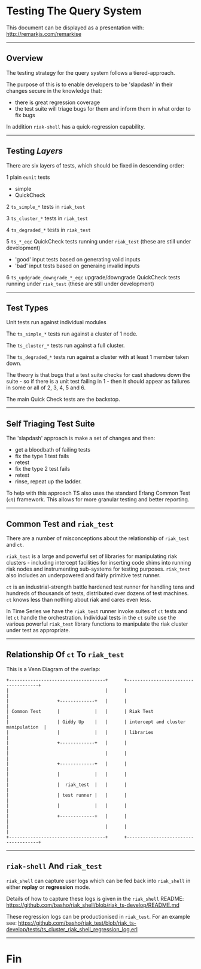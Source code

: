 # Testing The Query System

This document can be displayed as a presentation with:
http://remarkjs.com/remarkise

---

## Overview

The testing strategy for the query system follows a tiered-approach.

The purpose of this is to enable developers to be 'slapdash' in their changes secure in the knowledge that:
* there is great regression coverage
* the test suite will triage bugs for them and inform them in what order to fix bugs

In addition `riak-shell` has a quick-regression capability.

---

## Testing _Layers_

There are six layers of tests, which should be fixed in descending order:

1 plain `eunit` tests
* simple
* QuickCheck

2 `ts_simple_*` tests in `riak_test`

3 `ts_cluster_*` tests in `riak_test`

4 `ts_degraded_*` tests in `riak_test`

5 `ts_*_eqc` QuickCheck tests running under `riak_test` (these are still under development)
* 'good' input tests based on generating valid inputs
* 'bad' input tests based on generaing invalid inputs

6 `ts_updgrade_downgrade_*_eqc` upgrade/downgrade QuickCheck tests running under `riak_test` (these are still under development)

---

## Test Types

Unit tests run against individual modules

The `ts_simple_*` tests run against a cluster of 1 node.

The `ts_cluster_*` tests run against a full cluster.

The `ts_degraded_*` tests run against a cluster with at least 1 member taken down.

The theory is that bugs that a test suite checks for cast shadows down the suite - so if there is a unit test failing in 1 - then it should appear as failures in some or all of 2, 3, 4, 5 and 6.

The main Quick Check tests are the backstop.

---

## Self Triaging Test Suite

The 'slapdash' approach is make a set of changes and then:

* get a bloodbath of failing tests
* fix the type 1 test fails
* retest
* fix the type 2 test fails
* retest
* rinse, repeat up the ladder.

To help with this approach TS also uses the standard Erlang Common Test (`ct`) framework. This allows for more granular testing and better reporting.

---

## Common Test and `riak_test`

There are a number of misconceptions about the relationship of `riak_test` and `ct`.

`riak_test` is a large and powerful set of libraries for manipulating riak clusters - including intercept facilities for inserting code shims into running riak nodes and instrumenting sub-systems for testing purposes. `riak_test` also includes an underpowered and fairly primitive test runner.

`ct` is an industrial-strength battle hardened test runner for handling tens and hundreds of thousands of tests, distributed over dozens of test machines. `ct` knows less than nothing about riak and cares even less.

In Time Series we have the `riak_test` runner invoke suites of `ct` tests and let `ct` handle the orchestration. Individual tests in the `ct` suite use the various powerful `riak_test` library functions to manipulate the riak cluster under test as appropriate.

---

## Relationship Of `ct` To `riak_test`

This is a Venn Diagram of the overlap:

```
+------------------------------------+      +-------------------------------------+
|                                    |      |                                     |
|                  +-------------+   |      |                                     |
| Common Test      |             |   |      | Riak Test                           |
|                  | Giddy Up    |   |      | intercept and cluster manipulation  |
|                  |             |   |      | libraries                           |
|                  +-------------+   |      |                                     |
|                                    |      |                                     |
|                  +-------------+   |      |                                     |
|                  |             |   |      |                                     |
|                  |  riak_test  |   |      |                                     |
|                  | test runner |   |      |                                     |
|                  |             |   |      |                                     |
|                  +-------------+   |      |                                     |
|                                    |      |                                     |
+------------------------------------+      +-------------------------------------+
```

---

## `riak-shell` And `riak_test`

`riak_shell` can capture user logs which can be fed back into `riak_shell` in either **replay** or **regression** mode.

Details of how to capture these logs is given in the `riak_shell` README:
https://github.com/basho/riak_shell/blob/riak_ts-develop/README.md

These regression logs can be productionised in `riak_test`. For an example see:
https://github.com/basho/riak_test/blob/riak_ts-develop/tests/ts_cluster_riak_shell_regression_log.erl

---

# Fin